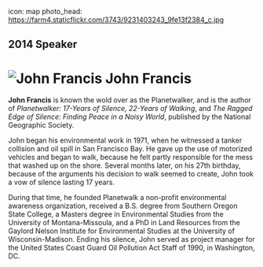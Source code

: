 icon: map
photo_head: https://farm4.staticflickr.com/3743/9231403243_9fe13f2384_c.jpg

## 2014 Speaker

# ![John Francis](http://imgs.wds.fm/john-francis-round.png) John Francis

<div class="zig-zags_blue"></div>

**John Francis** is known the wold over as the Planetwalker, and is the author of *Planetwalker: 17-Years of Silence, 22-Years of Walking*, and *The Ragged Edge of Silence: Finding Peace in a Noisy World*, published by the National Geographic Society.

John began his environmental work in 1971, when he witnessed a tanker collision and oil spill in San Francisco Bay. He gave up the use of motorized vehicles and began to walk, because he felt partly responsible for the mess that washed up on the shore. Several months later, on his 27th birthday, because of the arguments his decision to walk seemed to create, John took a vow of silence lasting 17 years.

During that time, he founded Planetwalk a non-profit environmental awareness organization, received a B.S. degree from Southern Oregon State College, a Masters degree in Environmental Studies from the University of Montana-Missoula, and a PhD in Land Resources from the Gaylord Nelson Institute for Environmental Studies at the University of Wisconsin-Madison. Ending his silence, John served as project manager for the United States Coast Guard Oil Pollution Act Staff of 1990, in Washington, DC.
